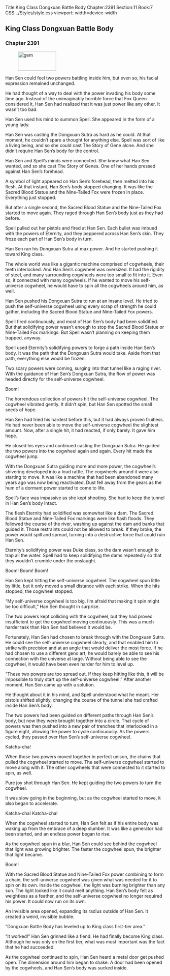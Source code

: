 Title:King Class Dongxuan Battle Body 
Chapter:2391 
Section:11 
Book:7 
CSS:../Styles/style.css 
viewport: width=device-width
  
## King Class Dongxuan Battle Body
### Chapter 2391
  
<figure>
	<img src="../Images/gem.gif" alt="gem" id="gem" width="120" height="60" />
</figure>
  

  
Han Sen could feel two powers battling inside him, but even so, his facial expression remained unchanged.

He had thought of a way to deal with the power invading his body some time ago. Instead of the unimaginably horrible force that Fox Queen considered it, Han Sen had realized that it was just power like any other. It wasn’t too bad.

Han Sen used his mind to summon Spell. She appeared in the form of a young lady.

Han Sen was casting the Dongxuan Sutra as hard as he could. At that moment, he couldn’t spare a thought for anything else. Spell was sort of like a living being, and so she could cast The Story of Gene alone. And she didn’t require Han Sen’s body for the control.

Han Sen and Spell’s minds were connected. She knew what Han Sen wanted, and so she cast The Story of Genes. One of her hands pressed against Han Sen’s forehead.

A symbol of light appeared on Han Sen’s forehead, then melted into his flesh. At that instant, Han Sen’s body stopped changing. It was like the Sacred Blood Statue and the Nine-Tailed Fox were frozen in place. Everything just stopped.

But after a single second, the Sacred Blood Statue and the Nine-Tailed Fox started to move again. They raged through Han Sen’s body just as they had before.

Spell pulled out her pistols and fired at Han Sen. Each bullet was imbued with the powers of Eternity, and they peppered across Han Sen’s skin. They froze each part of Han Sen’s body in turn.

Han Sen ran his Dongxuan Sutra at max power. And he started pushing it toward King class.

The whole world was like a gigantic machine comprised of cogwheels, their teeth interlocked. And Han Sen’s cogwheel was oversized. It had the rigidity of steel, and many surrounding cogwheels were too small to fit into it. Even so, it connected with many cogwheels. If he wanted to move his self-universe cogwheel, he would have to spin all the cogwheels around him, as well.

Han Sen pushed his Dongxuan Sutra to run at an insane level. He tried to push the self-universe cogwheel using every scrap of strength he could gather, including the Sacred Blood Statue and Nine-Tailed Fox powers.

Spell fired continuously, and most of Han Sen’s body had been solidified. But that solidifying power wasn’t enough to stop the Sacred Blood Statue or Nine-Tailed Fox markings. But Spell wasn’t planning on keeping them trapped, anyway.

Spell used Eternity’s solidifying powers to forge a path inside Han Sen’s body. It was the path that the Dongxuan Sutra would take. Aside from that path, everything else would be frozen.

Two scary powers were coming, surging into that tunnel like a raging river. With the guidance of Han Sen’s Dongxuan Sutra, the flow of power was headed directly for the self-universe cogwheel.

Boom!

The horrendous collection of powers hit the self-universe cogwheel. The cogwheel vibrated gently. It didn’t spin, but Han Sen spotted the small seeds of hope.

Han Sen had tried his hardest before this, but it had always proven fruitless. He had never been able to move the self-universe cogwheel the slightest amount. Now, after a single hit, it had reacted, if only barely. It gave him hope.

He closed his eyes and continued casting the Dongxuan Sutra. He guided the two powers into the cogwheel again and again. Every hit made the cogwheel jump.

With the Dongxuan Sutra guiding more and more power, the cogwheel’s shivering developed into a loud rattle. The cogwheels around it were also starting to move. It was like a machine that had been abandoned many years ago was now being reactivated. Dust fell away from the gears as the hum of a dormant power started to come to life.

Spell’s face was impassive as she kept shooting. She had to keep the tunnel in Han Sen’s body intact.

The flesh Eternity had solidified was somewhat like a dam. The Sacred Blood Statue and Nine-Tailed Fox markings were like flash floods. They followed the course of the river, washing up against the dam and banks that guided it. Those restraints could not be allowed to break. If they broke, the power would spill and spread, turning into a destructive force that could ruin Han Sen.

Eternity’s solidifying power was Duke class, so the dam wasn’t enough to trap all the water. Spell had to keep solidifying the dams repeatedly so that they wouldn’t crumble under the onslaught.

Boom! Boom! Boom!

Han Sen kept hitting the self-universe cogwheel. The cogwheel spun little by little, but it only moved a small distance with each strike. When the hits stopped, the cogwheel stopped.

“My self-universe cogwheel is too big. I’m afraid that making it spin might be too difficult,” Han Sen thought in surprise.

The two powers kept colliding with the cogwheel, but they had proved insufficient to get the cogwheel moving continuously. This was a much harder task than Han Sen had believed it would be.

Fortunately, Han Sen had chosen to break through with the Dongxuan Sutra. He could see the self-universe cogwheel clearly, and that enabled him to strike with precision and at an angle that would deliver the most force. If he had chosen to use a different geno art, he would barely be able to see his connection with the universe at large. Without being able to see the cogwheel, it would have been even harder for him to level up.

“These two powers are too spread out. If they keep hitting like this, it will be impossible to truly start up the self-universe cogwheel.” After another moment, Han Sen came up with a solution.

He thought about it in his mind, and Spell understood what he meant. Her pistols shifted slightly, changing the course of the tunnel she had crafted inside Han Sen’s body.

The two powers had been guided on different paths through Han Sen’s body, but now they were brought together into a circle. That cycle of powers was then pushed into a new pair of trenches that interlocked in a figure eight, allowing the power to cycle continuously. As the powers cycled, they passed over Han Sen’s self-universe cogwheel.

Katcha-cha!

When those two powers moved together in perfect unison, the chains that pulled the cogwheel started to move. The self-universe cogwheel started to move along with it. The other cogwheels that were connected to it started to spin, as well.

Pure joy shot through Han Sen. He kept guiding the two powers to turn the cogwheel.

It was slow going in the beginning, but as the cogwheel started to move, it also began to accelerate.

Katcha-cha! Katcha-cha!

When the cogwheel started to turn, Han Sen felt as if his entire body was waking up from the embrace of a deep slumber. It was like a generator had been started, and an endless power began to rise.

As the cogwheel spun in a blur, Han Sen could see behind the cogwheel that light was growing brighter. The faster the cogwheel spun, the brighter that light became.

Boom!

With the Sacred Blood Statue and Nine-Tailed Fox power combining to form a chain, the self-universe cogwheel was given what was needed for it to spin on its own. Inside the cogwheel, the light was burning brighter than any sun. The light looked like it could melt anything. Han Sen’s body felt as weightless as a feather, and the self-universe cogwheel no longer required his power. It could now run on its own.

An invisible area opened, expanding its radius outside of Han Sen. It created a weird, invisible bubble.

“Dongxuan Battle Body has leveled up to King class first-tier area.”

“It worked!” Han Sen grinned like a fiend. He had finally become King class. Although he was only on the first tier, what was most important was the fact that he had succeeded.

As the cogwheel continued to spin, Han Sen heard a metal door get pushed open. The dimension around him began to shake. A door had been opened by the cogwheels, and Han Sen’s body was sucked inside.
